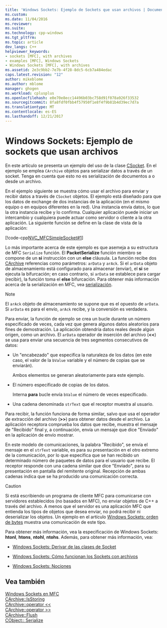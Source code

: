 ```yaml
---
title: 'Windows Sockets: Ejemplo de Sockets que usan archivos | Documentos de Microsoft'
ms.custom: 
ms.date: 11/04/2016
ms.reviewer: 
ms.suite: 
ms.technology: cpp-windows
ms.tgt_pltfrm: 
ms.topic: article
dev_langs: C++
helpviewer_keywords:
- sockets [MFC], with archives
- examples [MFC], Windows Sockets
- Windows Sockets [MFC], with archives
ms.assetid: 2e3c9bb2-7e7b-4f28-8dc5-6cb7a484edac
caps.latest.revision: "12"
author: mikeblome
ms.author: mblome
manager: ghogen
ms.workload: cplusplus
ms.openlocfilehash: e0e70e8ecc14496b03bc758d91f078a926f33532
ms.sourcegitcommit: 8fa8fdf0fbb4f57950f1e8f4f9b81b4d39ec7d7a
ms.translationtype: MT
ms.contentlocale: es-ES
ms.lasthandoff: 12/21/2017
---
```

# <a name="windows-sockets-example-of-sockets-using-archives"></a>Windows Sockets: Ejemplo de sockets que usan archivos
En este artículo se presenta un ejemplo del uso de la clase [CSocket](../mfc/reference/csocket-class.md). En el ejemplo se emplea `CArchive` objetos para serializar datos a través de un socket. Tenga en cuenta que esto no es serialización de documentos a o desde un archivo.  
  
 En el ejemplo siguiente se muestra cómo usar el archivo para enviar y recibir datos a través de `CSocket` objetos. El ejemplo está diseñado para que los datos de exchange de dos instancias de la aplicación (en el mismo equipo o en equipos diferentes en la red). Una instancia envía datos, lo que la otra instancia recibe y lo confirma. Cualquier aplicación puede iniciar un intercambio y cualquiera puede actuar como servidor o cliente a la otra aplicación. La siguiente función se define en la clase de vista de la aplicación:  
  
 [!code-cpp[NVC_MFCSimpleSocket#1](../mfc/codesnippet/cpp/windows-sockets-example-of-sockets-using-archives_1.cpp)]  
  
 Lo más importante acerca de este ejemplo es que asemeja a su estructura de MFC `Serialize` función. El **PacketSerialize** función miembro se compone de un **si** instrucción con un **else** cláusula. La función recibe dos [CArchive](../mfc/reference/carchive-class.md) referencias como parámetros: `arData` y `arAck`. Si el `arData` objeto de almacenamiento está configurado para almacenar (enviar), el **si** se ejecuta la bifurcación; en caso contrario, si `arData` se establece para cargar (recibir), la función toma el **else** bifurcación. Para obtener más información acerca de la serialización en MFC, vea [serialización](../mfc/how-to-make-a-type-safe-collection.md).  
  
> [!NOTE]
>  El `arAck` objeto de almacenamiento se supone que es el opuesto de `arData`. Si `arData` es para el envío, `arAck` recibe, y la conversión es verdadera.  
  
 Para enviar, la función de ejemplo se crea un bucle durante un número especificado de veces, cada vez que genera algunos datos aleatorios para fines de demostración. La aplicación obtendría datos reales desde algún origen, como un archivo. El `arData` operador de inserción del archivo (**<<**) se usa para enviar una secuencia de tres segmentos consecutivos de datos:  
  
-   Un "encabezado" que especifica la naturaleza de los datos (en este caso, el valor de la `bValue` variable y el número de copias que se enviarán).  
  
     Ambos elementos se generan aleatoriamente para este ejemplo.  
  
-   El número especificado de copias de los datos.  
  
     Interna **para** bucle envía `bValue` el número de veces especificado.  
  
-   Una cadena denominada `strText` que el receptor muestra al usuario.  
  
 Para recibir, la función funciona de forma similar, salvo que usa el operador de extracción del archivo (**>>**) para obtener datos desde el archivo. La aplicación receptora comprueba los datos que recibe, muestra el mensaje de "Recibido" final y, a continuación, envía un mensaje que dice "Enviado" en la aplicación de envío mostrar.  
  
 En este modelo de comunicaciones, la palabra "Recibido", se envía el mensaje en el `strText` variable, es para su presentación en el otro extremo de la comunicación, por lo que especifica que se han recibido un determinado número de paquetes de datos para el usuario que recibe. El receptor responde con una cadena similar que dice "Enviado", para su presentación en pantalla del remitente original. Recepción de ambas cadenas indica que se ha producido una comunicación correcta.  
  
> [!CAUTION]
>  Si está escribiendo un programa de cliente MFC para comunicarse con servidores establecidos (no basados en MFC), no enviar objetos de C++ a través del archivo. A menos que el servidor es una aplicación MFC que entienda los tipos de objetos que desea enviar, no podrá recibir ni deserializar los objetos. Un ejemplo en el artículo [Windows Sockets: orden de bytes](../mfc/windows-sockets-byte-ordering.md) muestra una comunicación de este tipo.  
  
 Para obtener más información, vea la especificación de Windows Sockets: **htonl**, **htons**, **ntohl**, **ntohs**. Además, para obtener más información, vea:  
  
-   [Windows Sockets: Derivar de las clases de Socket](../mfc/windows-sockets-deriving-from-socket-classes.md)  
  
-   [Windows Sockets: Cómo funcionan los Sockets con archivos](../mfc/windows-sockets-how-sockets-with-archives-work.md)  
  
-   [Windows Sockets: Nociones](../mfc/windows-sockets-background.md)  
  
## <a name="see-also"></a>Vea también  
 [Windows Sockets en MFC](../mfc/windows-sockets-in-mfc.md)   
 [CArchive::IsStoring](../mfc/reference/carchive-class.md#isstoring)   
 [CArchive::operator <<](../mfc/reference/carchive-class.md#operator_lt_lt)   
 [CArchive::operator >>](../mfc/reference/carchive-class.md#operator_lt_lt)   
 [CArchive::Flush](../mfc/reference/carchive-class.md#flush)   
 [CObject:: Serialize](../mfc/reference/cobject-class.md#serialize)

